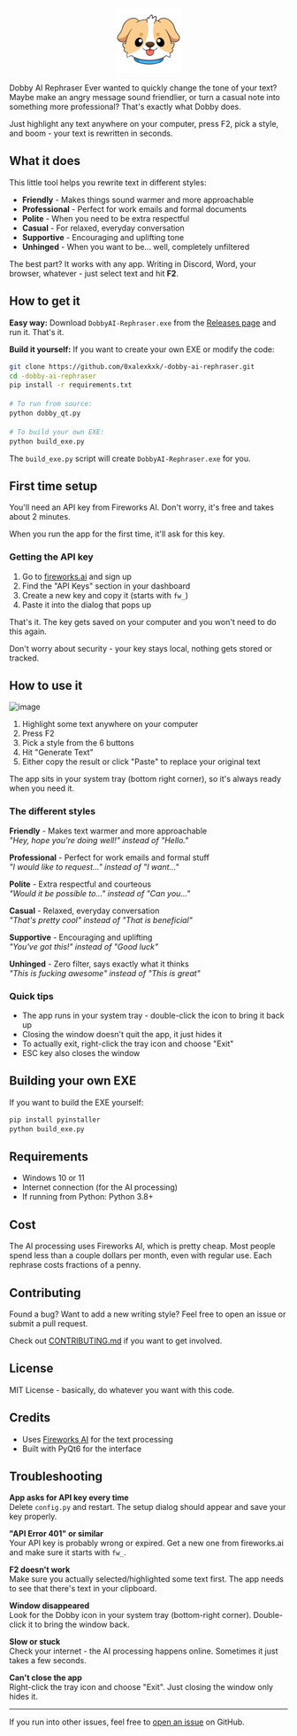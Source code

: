 <p align="center">
  <img src="dobby_logo.png" alt="Dobby Logo" width="120">
</p>
Dobby AI Rephraser
Ever wanted to quickly change the tone of your text? Maybe make an angry message sound friendlier, or turn a casual note into something more professional? That's exactly what Dobby does.

Just highlight any text anywhere on your computer, press F2, pick a style, and boom - your text is rewritten in seconds.

## What it does

This little tool helps you rewrite text in different styles:

- **Friendly** - Makes things sound warmer and more approachable
- **Professional** - Perfect for work emails and formal documents  
- **Polite** - When you need to be extra respectful
- **Casual** - For relaxed, everyday conversation
- **Supportive** - Encouraging and uplifting tone
- **Unhinged** - When you want to be... well, completely unfiltered

The best part? It works with any app. Writing in Discord, Word, your browser, whatever - just select text and hit **F2**.

## How to get it

**Easy way:** Download `DobbyAI-Rephraser.exe` from the [Releases page](https://github.com/0xalexkxk/-dobby-ai-rephraser/releases) and run it. That's it.

**Build it yourself:** If you want to create your own EXE or modify the code:
```bash
git clone https://github.com/0xalexkxk/-dobby-ai-rephraser.git
cd -dobby-ai-rephraser
pip install -r requirements.txt

# To run from source:
python dobby_qt.py

# To build your own EXE:
python build_exe.py
```

The `build_exe.py` script will create `DobbyAI-Rephraser.exe` for you.

## First time setup

You'll need an API key from Fireworks AI. Don't worry, it's free and takes about 2 minutes.

When you run the app for the first time, it'll ask for this key.

### Getting the API key

1. Go to [fireworks.ai](https://fireworks.ai) and sign up
2. Find the "API Keys" section in your dashboard
3. Create a new key and copy it (starts with `fw_`)
4. Paste it into the dialog that pops up

That's it. The key gets saved on your computer and you won't need to do this again.

Don't worry about security - your key stays local, nothing gets stored or tracked.

## How to use it
![image](https://github.com/user-attachments/assets/47b1a375-4227-4f07-a95f-758c0e77e13b)

1. Highlight some text anywhere on your computer
2. Press F2
3. Pick a style from the 6 buttons
4. Hit "Generate Text"
5. Either copy the result or click "Paste" to replace your original text

The app sits in your system tray (bottom right corner), so it's always ready when you need it.

### The different styles

**Friendly** - Makes text warmer and more approachable  
*"Hey, hope you're doing well!" instead of "Hello."*

**Professional** - Perfect for work emails and formal stuff  
*"I would like to request..." instead of "I want..."*

**Polite** - Extra respectful and courteous  
*"Would it be possible to..." instead of "Can you..."*

**Casual** - Relaxed, everyday conversation  
*"That's pretty cool" instead of "That is beneficial"*

**Supportive** - Encouraging and uplifting  
*"You've got this!" instead of "Good luck"*

**Unhinged** - Zero filter, says exactly what it thinks  
*"This is fucking awesome" instead of "This is great"*

### Quick tips

- The app runs in your system tray - double-click the icon to bring it back up
- Closing the window doesn't quit the app, it just hides it
- To actually exit, right-click the tray icon and choose "Exit"
- ESC key also closes the window

## Building your own EXE

If you want to build the EXE yourself:

```bash
pip install pyinstaller
python build_exe.py
```

## Requirements

- Windows 10 or 11
- Internet connection (for the AI processing)
- If running from Python: Python 3.8+

## Cost

The AI processing uses Fireworks AI, which is pretty cheap. Most people spend less than a couple dollars per month, even with regular use. Each rephrase costs fractions of a penny.

## Contributing

Found a bug? Want to add a new writing style? Feel free to open an issue or submit a pull request. 

Check out [CONTRIBUTING.md](CONTRIBUTING.md) if you want to get involved.

## License

MIT License - basically, do whatever you want with this code.

## Credits

- Uses [Fireworks AI](https://fireworks.ai/) for the text processing
- Built with PyQt6 for the interface

## Troubleshooting

**App asks for API key every time**  
Delete `config.py` and restart. The setup dialog should appear and save your key properly.

**"API Error 401" or similar**  
Your API key is probably wrong or expired. Get a new one from fireworks.ai and make sure it starts with `fw_`.

**F2 doesn't work**  
Make sure you actually selected/highlighted some text first. The app needs to see that there's text in your clipboard.

**Window disappeared**  
Look for the Dobby icon in your system tray (bottom-right corner). Double-click it to bring the window back.

**Slow or stuck**  
Check your internet - the AI processing happens online. Sometimes it just takes a few seconds.

**Can't close the app**  
Right-click the tray icon and choose "Exit". Just closing the window only hides it.

---

If you run into other issues, feel free to [open an issue](https://github.com/0xalexkxk/-dobby-ai-rephraser/issues) on GitHub.

